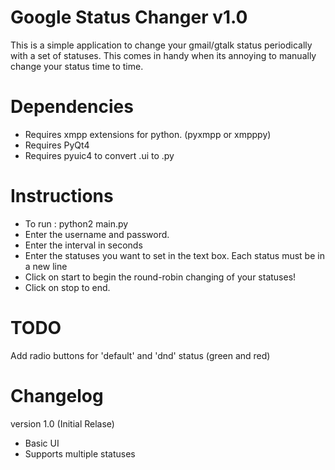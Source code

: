 Google Status Changer v1.0
==========================

This is a simple application to change your gmail/gtalk status periodically with a set of statuses. 
This comes in handy when its annoying to manually change your status time to time.


Dependencies
============

+ Requires xmpp extensions for python. (pyxmpp or xmpppy)
+ Requires PyQt4
+ Requires pyuic4 to convert .ui to .py


Instructions
============

- To run : python2 main.py
- Enter the username and password.
- Enter the interval in seconds
- Enter the statuses you want to set in the text box. Each status must be in a new line
- Click on start to begin the round-robin changing of your statuses!
- Click on stop to end.


TODO
====

Add radio buttons for 'default' and 'dnd' status (green and red)


Changelog
=========

version 1.0 (Initial Relase)
+ Basic UI
+ Supports multiple statuses
